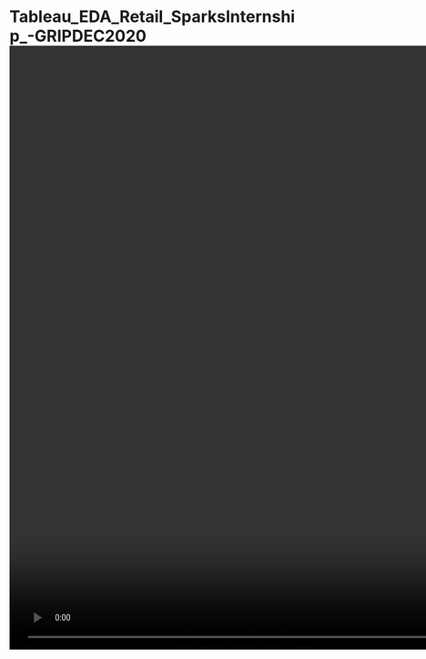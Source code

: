 # Tableau_EDA_Retail_SparksInternship_-GRIPDEC2020<video width="1920" height="1060" controls>
<source src="SampleSuperstore - saivindhya _ Tableau.mp4" type="video/mp4">

</video>
